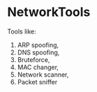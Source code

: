 # NetworkTools
Tools like:
1. ARP spoofing,
2. DNS spoofing,
3. Bruteforce,
4. MAC changer,
5. Network scanner,
6. Packet sniffer
